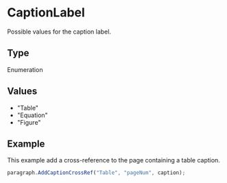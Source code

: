 # CaptionLabel

Possible values for the caption label.

## Type

Enumeration

## Values

- "Table"
- "Equation"
- "Figure"


## Example

This example add a cross-reference to the page containing a table caption.

```javascript editor-pptx
paragraph.AddCaptionCrossRef("Table", "pageNum", caption);
```
